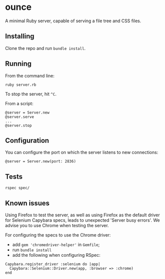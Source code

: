 ounce
=====

A minimal Ruby server, capable of serving a file tree and CSS files.

Installing
----------

Clone the repo and run `bundle install`.

Running
-------

From the command line:

```
ruby server.rb
```

To stop the server, hit `^C`.

From a script:

```
@server = Server.new
@server.serve
...
@server.stop
```

Configuration
-------------

You can configure the port on which the server listens to new connections:

```
@server = Server.new(port: 2836)
```

Tests
-----

```
rspec spec/
```

Known issues
------------

Using Firefox to test the server, as well as using Firefox as the default driver 
for Selenium Capybara specs, leads to unexpected 'Server busy errors'. We advise 
you to use Chrome when testing the server.

For configuring the specs to use the Chrome driver:

- add `gem 'chromedriver-helper'` in `Gemfile`;
- run `bundle install`
- add the following when configuring RSpec:

```
Capybara.register_driver :selenium do |app|
  Capybara::Selenium::Driver.new(app, :browser => :chrome)
end
```
